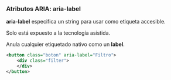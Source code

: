### Atributos ARIA: aria-label

__aria-label__ especifica un string para usar como etiqueta accesible.

Solo está expuesto a la tecnología asistida.

Anula cualquier etiquetado nativo como un __label__.

```xml
<button class="boton" aria-label="Filtro">
    <div class="filter">
    </div>
</button>
```